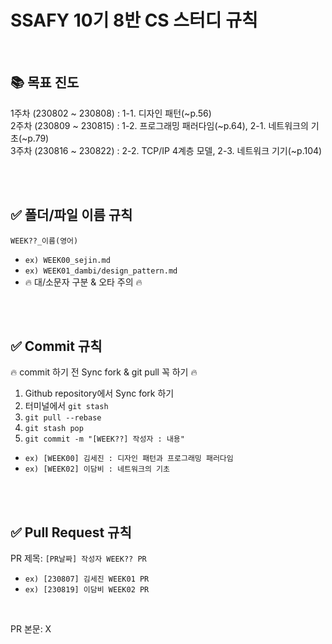 # SSAFY 10기 8반 CS 스터디 규칙 

<br />

## 📚 목표 진도
1주차 (230802 ~ 230808) : 1-1. 디자인 패턴(~p.56) <br />
2주차 (230809 ~ 230815) : 1-2. 프로그래밍 패러다임(~p.64), 2-1. 네트워크의 기초(~p.79) <br />
3주차 (230816 ~ 230822) : 2-2. TCP/IP 4계층 모델, 2-3. 네트워크 기기(~p.104)


<br />
<br />

## ✅ 폴더/파일 이름 규칙
`WEEK??_이름(영어)`
- `ex) WEEK00_sejin.md`
- `ex) WEEK01_dambi/design_pattern.md`
- 🔥 대/소문자 구분 & 오타 주의 🔥

<br />
<br />

## ✅ Commit 규칙
🔥 commit 하기 전 Sync fork & git pull 꼭 하기 🔥
1. Github repository에서 Sync fork 하기
2. 터미널에서 `git stash`
3. `git pull --rebase`
4. `git stash pop`
5. `git commit -m "[WEEK??] 작성자 : 내용"`
- `ex) [WEEK00] 김세진 : 디자인 패턴과 프로그래밍 패러다임`
- `ex) [WEEK02] 이담비 : 네트워크의 기초`


<br />
<br />

## ✅ Pull Request 규칙
PR 제목: `[PR날짜] 작성자 WEEK?? PR`
- `ex) [230807] 김세진 WEEK01 PR`
- `ex) [230819] 이담비 WEEK02 PR`

<br />

PR 본문: X

<br />


